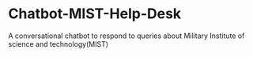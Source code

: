 # Chatbot-MIST-Help-Desk
A conversational chatbot to respond to queries about Military Institute of science and technology(MIST)
